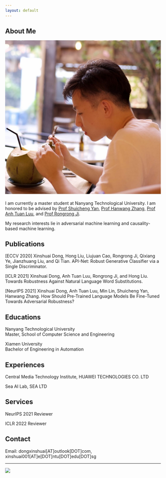 ```yaml
---
layout: default
---
```


## About Me

<img class="profile-picture" src="me.jpg">

I am currently a master student at Nanyang Technological University. 
I am  honored to be advised by [Prof Shuicheng Yan](https://yanshuicheng.ai/), [Prof Hanwang Zhang](https://personal.ntu.edu.sg/hanwangzhang/), [Prof Anh Tuan Luu](https://tuanluu.github.io/), and [Prof Rongrong Ji](https://scholar.google.com/citations?user=lRSD7PQAAAAJ&hl=zh-CN). 

My research interests lie in adversarial machine learning and causality-based machine learning.

## Publications

[ECCV 2020] 
Xinshuai Dong, Hong Liu, Liujuan Cao, Rongrong Ji, Qixiang Ye, Jianzhuang Liu, and Qi Tian.
API-Net: Robust Generative Classifier via a Single Discriminator.

[ICLR 2021] Xinshuai Dong, Anh Tuan Luu, Rongrong Ji, and Hong Liu. 
Towards Robustness Against Natural Language Word Substitutions.


[NeurIPS 2021] Xinshuai Dong, Anh Tuan Luu, Min Lin, Shuicheng Yan, Hanwang Zhang.
How Should Pre-Trained Language Models Be Fine-Tuned Towards Adversarial Robustness?


## Educations

Nanyang Technological University\
Master, School of Computer Science and Engineering

Xiamen University\
Bachelor of Engineering in Automation

## Experiences

Central Media Technology Institute, HUAWEI TECHNOLOGIES CO. LTD

Sea AI Lab, SEA LTD

## Services

NeurIPS 2021 Reviewer

ICLR 2022 Reviewer

## Contact
Email: dongxinshuai[AT]outlook[DOT]com, xinshuai001[AT]e[DOT]ntu[DOT]edu[DOT]sg

---

<a href='https://clustrmaps.com/site/1bkfr'  title='Visit tracker'><img src='//clustrmaps.com/map_v2.png?cl=ffffff&w=500&t=tt&d=S1V77A2LG8nEgR2cXpLbOxQn_4f0ACm7qvJJ_0vThA0&co=459edd'/></a>
